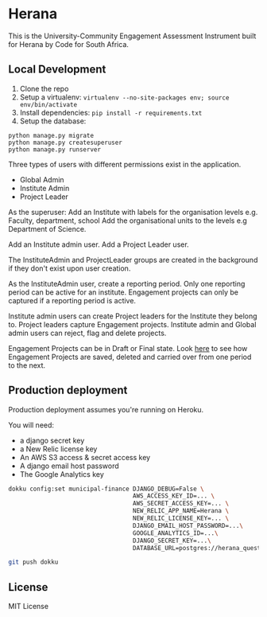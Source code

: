 Herana
======

This is the University-Community Engagement Assessment Instrument built for Herana by Code for South Africa.

Local Development
-----------------

1. Clone the repo
2. Setup a virtualenv: `virtualenv --no-site-packages env; source env/bin/activate`
3. Install dependencies: `pip install -r requirements.txt`
4. Setup the database:

```
python manage.py migrate
python manage.py createsuperuser
python manage.py runserver

```
Three types of users with different permissions exist in the application.
* Global Admin
* Institute Admin
* Project Leader

As the superuser:
Add an Institute with labels for the organisation levels e.g. Faculty, department, school
Add the organisational units to the levels e.g Department of Science.

Add an Institute admin user.
Add a Project Leader user.

The InstituteAdmin and ProjectLeader groups are created in the background if they don't exist upon user creation.

As the InstituteAdmin user, create a reporting period.
Only one reporting period can be active for an institute.
Engagement projects can only be captured if a reporting period is active.

Institute admin users can create Project leaders for the Institute they belong to.
Project leaders capture Engagement projects.
Institute admin and Global admin users can reject, flag and delete projects.

Engagement Projects can be in Draft or Final state.
Look [here](https://github.com/Code4SA/herana/blob/master/herana/admin.py#L698) to see how Engagement Projects are saved, deleted and carried over from one period to the next.


Production deployment
---------------------

Production deployment assumes you're running on Heroku.

You will need:

* a django secret key
* a New Relic license key
* An AWS S3 access & secret access key
* A django email host password
* The Google Analytics key

```bash
dokku config:set municipal-finance DJANGO_DEBUG=False \
                                   AWS_ACCESS_KEY_ID=... \
                                   AWS_SECRET_ACCESS_KEY=... \
                                   NEW_RELIC_APP_NAME=Herana \
                                   NEW_RELIC_LICENSE_KEY=... \
                                   DJANGO_EMAIL_HOST_PASSWORD=...\
                                   GOOGLE_ANALYTICS_ID=...\
                                   DJANGO_SECRET_KEY=...\
                                   DATABASE_URL=postgres://herana_questionnaire:...@postgresq....amazonaws.com/herana_questionnaire

git push dokku
```
License
-------

MIT License
